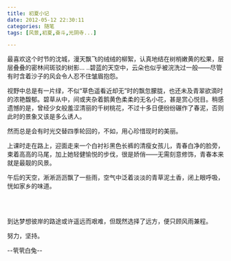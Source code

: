```yaml
---
title: 初夏小记
date: 2012-05-12 22:30:11
categories: 随笔
tags: [风景,初夏,奋斗,光阴寺...]

---
```

最喜欢这个时节的沈城，漫天飘飞的绒绒的柳絮，认真地结在树梢嫩黄的松果，层层叠叠的密林间斑驳的树影... ..碧蓝的天空中，云朵也似乎被浣洗过一般——尽管有时含着沙子的风会令人忍不住皱眉抱怨。

视野中总是有一片绿，不似“草色遥看近却无”时的飘忽朦胧，也还未及青翠欲滴时的浓艳馥郁。碧草从中，间或夹杂着鹅黄色柔柔的无名小花，甚是赏心悦目。稍感遗憾的是，曾经少女般羞涩清丽的千树桃花，不过十多日便纷纷碾作了春泥，否则此时的景象又该是多么诱人。

然而总是会有时光交替四季轮回的，不如，用心珍惜现时的美丽。

上课时走在路上，迎面走来一个白衬衫黑色长裤的清瘦女孩儿，青春白净的脸旁，束着高高的马尾，加上她轻健愉悦的步伐，很是娇俏——无需刻意修饰，青春本来就是最靓的风景。

午后的天空，淅淅沥沥飘了一些雨，空气中泛着淡淡的青草泥土香，闭上眼呼吸，恍如家乡的味道。

<br /><br />

到达梦想彼岸的路途或许遥远而艰难，但既然选择了远方，便只顾风雨兼程。

努力，坚持。

--茕茕白兔--